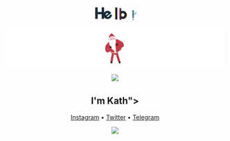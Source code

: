 <p align="center">
  <img src="https://github.com/iKath/iKath/blob/main/image/Hello.gif" width="20%" height="20%"
       </p> 
<p align="center">
  <a href="https://t.me/Kaleidoscopc"><img src="https://github.com/iKath/iKath/blob/main/image/Christmas.GIF"></a>
  </p> 
<p align="center">
  <a href="https://t.me/Kaleidoscopc"><img src="https://media.giphy.com/media/VgCDAzcKvsR6OM0uWg/giphy.gif" width="40"></a>
  </p>

<h2 align="center">I'm Kath"></h2>
<p align="center">
  <a href="https://instagram.com/ikath_x.x">Instagram</a> •
  <a href="https://twitter.com/iKath_x">Twitter</a> •
  <a href="https://t.me/imKath">Telegram</a>  
</p>
<p align="center">
  <img src="https://cdn.jsdelivr.net/gh/Semporia/Semporia@master/image/Happy.gif" width="27px">
</p>
<img src="https://github.com/iKath/iKath/blob/main/image/Christmas.GIF”>

